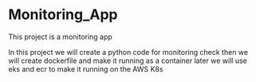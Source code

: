 # Monitoring_App

This project is a monitoring app

In this project we will create a python code for monitoring check
then we will create dockerfile and make it running as a container
later we will use eks and ecr to make it running on the AWS K8s
